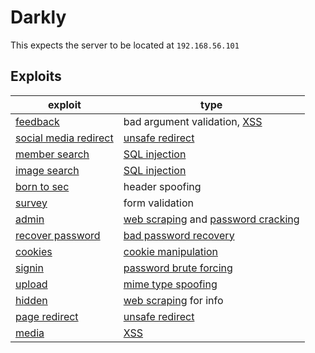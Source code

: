 # Darkly

This expects the server to be located at `192.168.56.101`

## Exploits

| exploit                                       | type                                                                                                                                |
| -                                             | -                                                                                                                                   |
| [feedback](./feedback/README.md)              | bad argument validation, [XSS](https://www.owasp.org/index.php/Cross-site_Scripting_(XSS))                                          |
| [social media redirect](./redirect/README.md) | [unsafe redirect](https://cheatsheetseries.owasp.org/cheatsheets/Unvalidated_Redirects_and_Forwards_Cheat_Sheet.html)               |
| [member search](./member/README.md)           | [SQL injection](https://www.owasp.org/index.php/SQL_Injection)                                                                      |
| [image search](./searchimg/README.md)         | [SQL injection](https://www.owasp.org/index.php/SQL_Injection)                                                                      |
| [born to sec](./born-to-sec/README.md)        | header spoofing                                                                                                                     |
| [survey](./survey/README.md)                  | form validation                                                                                                                     |
| [admin](./admin/README.md)                    | [web scraping](https://en.wikipedia.org/wiki/Web_scraping) and [password cracking](https://en.wikipedia.org/wiki/Password_cracking) |
| [recover password](./recover/README.md)       | [bad password recovery](https://www.owasp.org/index.php/Testing_for_weak_password_change_or_reset_functionalities_(OTG-AUTHN-009))  |
| [cookies](./cookies/README.md)                | [cookie manipulation](https://portswigger.net/kb/issues/00500b02_cookie-manipulation-stored-dom-based)                              |
| [signin](./signin/README.md)                  | [password brute forcing](https://www.owasp.org/index.php/Brute_force_attack)                                                        |
| [upload](./upload/README.md)                  | [mime type spoofing](https://developer.mozilla.org/en-US/docs/Web/HTTP/Basics_of_HTTP/MIME_types)                                   |
| [hidden](./hidden/README.md)                  | [web scraping](https://en.wikipedia.org/wiki/Web_scraping) for info                                                                 |
| [page redirect](./page/README.md)             | [unsafe redirect](https://cheatsheetseries.owasp.org/cheatsheets/Unvalidated_Redirects_and_Forwards_Cheat_Sheet.html)               |
| [media](./media/README.md)                    | [XSS](https://www.owasp.org/index.php/Cross-site_Scripting_(XSS))                                                                   |
